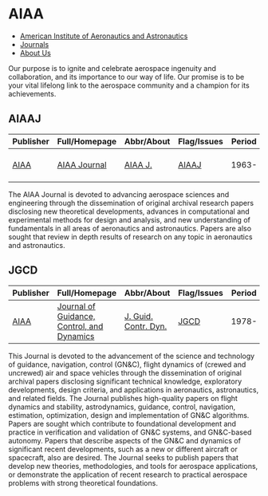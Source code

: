 # AIAA

- [American Institute of Aeronautics and Astronautics](https://www.aiaa.org/)
- [Journals](https://aiaa.org/publications/journals/)
- [About Us](https://aiaa.org/about-aiaa)

Our purpose is to ignite and celebrate aerospace ingenuity and collaboration, and its importance to our way of life. Our promise is to be your vital lifelong link to the aerospace community and a champion for its achievements.

## AIAAJ

|Publisher|Full/Homepage|Abbr/About|Flag/Issues|Period|Top|CCF|CAS|JCR|IF|Type|
|-        |-            |-         |-          |-     |-  |-  |-  |-  |- |-   |
|[AIAA](https://www.aiaa.org/)|[AIAA Journal](https://arc.aiaa.org/journal/aiaaj)|[AIAA J.](https://arc.aiaa.org/aiaaj/about)|[AIAAJ](https://arc.aiaa.org/loi/aiaaj)|1963-|False||3|Q2|2.1|Aeronautics and Astronautics|

The AIAA Journal is devoted to advancing aerospace sciences and engineering through the dissemination of original archival research papers disclosing new theoretical developments, advances in computational and experimental methods for design and analysis, and new understanding of fundamentals in all areas of aeronautics and astronautics. Papers are also sought that review in depth results of research on any topic in aeronautics and astronautics.

## JGCD

|Publisher|Full/Homepage|Abbr/About|Flag/Issues|Period|Top|CCF|CAS|JCR|IF|Type|
|-        |-            |-         |-          |-     |-  |-  |-  |-  |- |-   |
|[AIAA](https://www.aiaa.org/)|[Journal of Guidance, Control, and Dynamics](https://arc.aiaa.org/journal/jgcd)|[J. Guid. Contr. Dyn.](https://arc.aiaa.org/jgcd/about)|[JGCD](https://arc.aiaa.org/loi/jgcd)|1978-|False||3|Q1|2.3|Aeronautics and Astronautics|

This Journal is devoted to the advancement of the science and technology of guidance, navigation, control (GN&C), flight dynamics of (crewed and uncrewed) air and space vehicles through the dissemination of original archival papers disclosing significant technical knowledge, exploratory developments, design criteria, and applications in aeronautics, astronautics, and related fields. The Journal publishes high-quality papers on flight dynamics and stability, astrodynamics, guidance, control, navigation, estimation, optimization, design and implementation of GN&C algorithms. Papers are sought which contribute to foundational development and practice in verification and validation of GN&C systems, and GN&C-based autonomy. Papers that describe aspects of the GN&C and dynamics of significant recent developments, such as a new or different aircraft or spacecraft, also are desired. The Journal seeks to publish papers that develop new theories, methodologies, and tools for aerospace applications, or demonstrate the application of recent research to practical aerospace problems with strong theoretical foundations.


